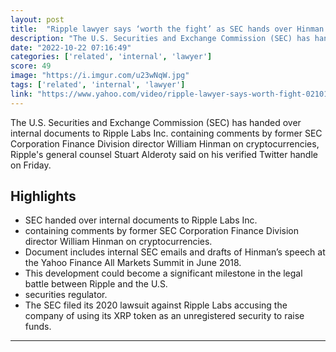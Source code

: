 ```yaml
---
layout: post
title:  "Ripple lawyer says ‘worth the fight’ as SEC hands over Hinman files in court case"
description: "The U.S. Securities and Exchange Commission (SEC) has handed over internal documents to Ripple Labs Inc. containing comments by former SEC Corporation Finance Division director William Hinman on cryptocurrencies, Ripple's general counsel Stuart Alderoty said on his verified Twitter handle on Friday."
date: "2022-10-22 07:16:49"
categories: ['related', 'internal', 'lawyer']
score: 49
image: "https://i.imgur.com/u23wNqW.jpg"
tags: ['related', 'internal', 'lawyer']
link: "https://www.yahoo.com/video/ripple-lawyer-says-worth-fight-021012190.html"
---
```


The U.S. Securities and Exchange Commission (SEC) has handed over internal documents to Ripple Labs Inc. containing comments by former SEC Corporation Finance Division director William Hinman on cryptocurrencies, Ripple's general counsel Stuart Alderoty said on his verified Twitter handle on Friday.

## Highlights

- SEC handed over internal documents to Ripple Labs Inc.
- containing comments by former SEC Corporation Finance Division director William Hinman on cryptocurrencies.
- Document includes internal SEC emails and drafts of Hinman’s speech at the Yahoo Finance All Markets Summit in June 2018.
- This development could become a significant milestone in the legal battle between Ripple and the U.S.
- securities regulator.
- The SEC filed its 2020 lawsuit against Ripple Labs accusing the company of using its XRP token as an unregistered security to raise funds.

---
